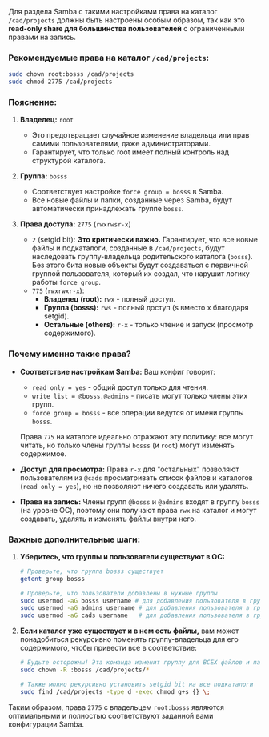Для раздела Samba с такими настройками права на каталог `/cad/projects` должны быть настроены особым образом, так как это **read-only share для большинства пользователей** с ограниченными правами на запись.

### Рекомендуемые права на каталог `/cad/projects`:

```bash
sudo chown root:bosss /cad/projects
sudo chmod 2775 /cad/projects
```

### Пояснение:

1.  **Владелец:** `root`
    *   Это предотвращает случайное изменение владельца или прав самими пользователями, даже администраторами.
    *   Гарантирует, что только root имеет полный контроль над структурой каталога.

2.  **Группа:** `bosss` 
    *   Соответствует настройке `force group = bosss` в Samba.
    *   Все новые файлы и папки, созданные через Samba, будут автоматически принадлежать группе `bosss`.

3.  **Права доступа:** `2775` (`rwxrwsr-x`)
    *   `2` (setgid bit): **Это критически важно.** Гарантирует, что все новые файлы и подкаталоги, созданные в `/cad/projects`, будут наследовать группу-владельца родительского каталога (`bosss`). Без этого бита новые объекты будут создаваться с первичной группой пользователя, который их создал, что нарушит логику работы `force group`.
    *   `775` (`rwxrwxr-x`):
        *   **Владелец (root):** `rwx` - полный доступ.
        *   **Группа (bosss):** `rws` - полный доступ (s вместо x благодаря setgid).
        *   **Остальные (others):** `r-x` - только чтение и запуск (просмотр содержимого).

### Почему именно такие права?

*   **Соответствие настройкам Samba:** Ваш конфиг говорит: 
    *   `read only = yes` - общий доступ только для чтения.
    *   `write list = @bosss,@admins` - писать могут только члены этих групп.
    *   `force group = bosss` - все операции ведутся от имени группы `bosss`.
    
    Права `775` на каталоге идеально отражают эту политику: все могут читать, но только члены группы `bosss` (и `root`) могут изменять содержимое.

*   **Доступ для просмотра:** Права `r-x` для "остальных" позволяют пользователям из `@cads` просматривать список файлов и каталогов (`read only = yes`), но не позволяют ничего создавать или удалять.

*   **Права на запись:** Члены групп `@bosss` и `@admins` входят в группу `bosss` (на уровне ОС), поэтому они получают права `rwx` на каталог и могут создавать, удалять и изменять файлы внутри него.

### Важные дополнительные шаги:

1.  **Убедитесь, что группы и пользователи существуют в ОС:**
    ```bash
    # Проверьте, что группа bosss существует
    getent group bosss
    
    # Проверьте, что пользователи добавлены в нужные группы
    sudo usermod -aG bosss username # для добавления пользователя в группу bosss
    sudo usermod -aG admins username # для добавления пользователя в группу admins
    sudo usermod -aG cads username   # для добавления пользователя в группу cads
    ```

2.  **Если каталог уже существует и в нем есть файлы,** вам может понадобиться рекурсивно поменять группу-владельца для его содержимого, чтобы привести все в соответствие:
    ```bash
    # Будьте осторожны! Эта команда изменит группу для ВСЕХ файлов и папок внутри.
    sudo chown -R :bosss /cad/projects/*
    
    # Также можно рекурсивно установить setgid bit на все подкаталоги
    sudo find /cad/projects -type d -exec chmod g+s {} \;
    ```

Таким образом, права `2775` с владельцем `root:bosss` являются оптимальными и полностью соответствуют заданной вами конфигурации Samba.
